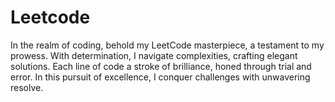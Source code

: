 # Leetcode
In the realm of coding, behold my LeetCode masterpiece, a testament to my prowess. With determination, I navigate complexities, crafting elegant solutions. Each line of code a stroke of brilliance, honed through trial and error. In this pursuit of excellence, I conquer challenges with unwavering resolve.
